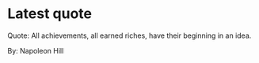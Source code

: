 # Latest quote 

Quote: All achievements, all earned riches, have their beginning in an idea. 

By: Napoleon Hill